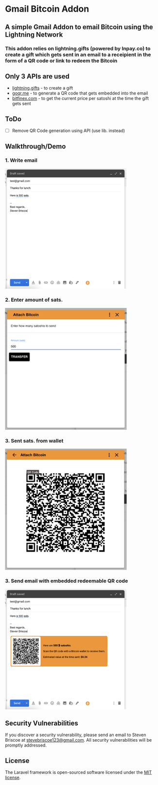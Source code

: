 
# Gmail Bitcoin Addon

## A simple Gmail Addon to email Bitcoin using the Lightning Network

###  This addon relies on lightning.gifts (powered by lnpay.co) to create a gift which gets sent in an email to a receipient in the form of a QR code or link to redeem the Bitcoin

## Only 3 APIs are used

- [lightning.gifts](https://lightning.gifts) - to create a gift
- [goqr.me](https://goqr.me) - to generate a QR code that gets embedded into the email
- [bitfinex.com](https://bitfinex.com) - to get the current price per satoshi at the time the gift gets sent

## ToDo
- [ ] Remove QR Code generation using API (use lib. instead)

## Walkthrough/Demo

### 1. Write email

<img src="https://github.com/nevets963/gmail-bitcoin-addon/raw/main/demo/1.png" width="400">

### 2. Enter amount of sats.

<img src="https://github.com/nevets963/gmail-bitcoin-addon/raw/main/demo/2.png" width="400">

### 3. Sent sats. from wallet

<img src="https://github.com/nevets963/gmail-bitcoin-addon/raw/main/demo/3.png" width="400">

### 3. Send email with embedded redeemable QR code

<img src="https://github.com/nevets963/gmail-bitcoin-addon/raw/main/demo/4.png" width="400">

## Security Vulnerabilities

If you discover a security vulnerability, please send an email to Steven Briscoe at [stevebriscoe123@gmail.com](mailto:stevebriscoe123@gmail.com). All security vulnerabilities will be promptly addressed.

## License

The Laravel framework is open-sourced software licensed under the [MIT license](https://github.com/nevets963/gmail-bitcoin-addon/blob/main/LICENSE).
